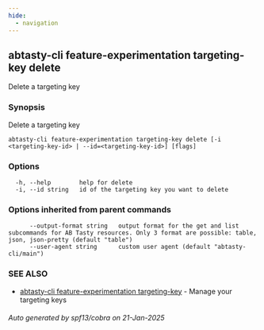 ```yaml
---
hide:
  - navigation
---
```

## abtasty-cli feature-experimentation targeting-key delete

Delete a targeting key

### Synopsis

Delete a targeting key

```
abtasty-cli feature-experimentation targeting-key delete [-i <targeting-key-id> | --id=<targeting-key-id>] [flags]
```

### Options

```
  -h, --help        help for delete
  -i, --id string   id of the targeting key you want to delete
```

### Options inherited from parent commands

```
      --output-format string   output format for the get and list subcommands for AB Tasty resources. Only 3 format are possible: table, json, json-pretty (default "table")
      --user-agent string      custom user agent (default "abtasty-cli/main")
```

### SEE ALSO

* [abtasty-cli feature-experimentation targeting-key](abtasty-cli_feature-experimentation_targeting-key.md)	 - Manage your targeting keys

###### Auto generated by spf13/cobra on 21-Jan-2025
